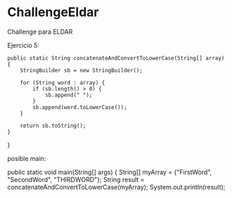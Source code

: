 # ChallengeEldar
Challenge para ELDAR


Ejercicio 5:



    
    
    public static String concatenateAndConvertToLowerCase(String[] array) {
        StringBuilder sb = new StringBuilder();

        for (String word : array) {
            if (sb.length() > 0) {
                sb.append(" ");
            }
            sb.append(word.toLowerCase());
        }

        return sb.toString();
    }
}

posible main:

public static void main(String[] args) {
        String[] myArray = {"FirstWord", "SecondWord", "THIRDWORD"};
        String result = concatenateAndConvertToLowerCase(myArray);
        System.out.println(result);
